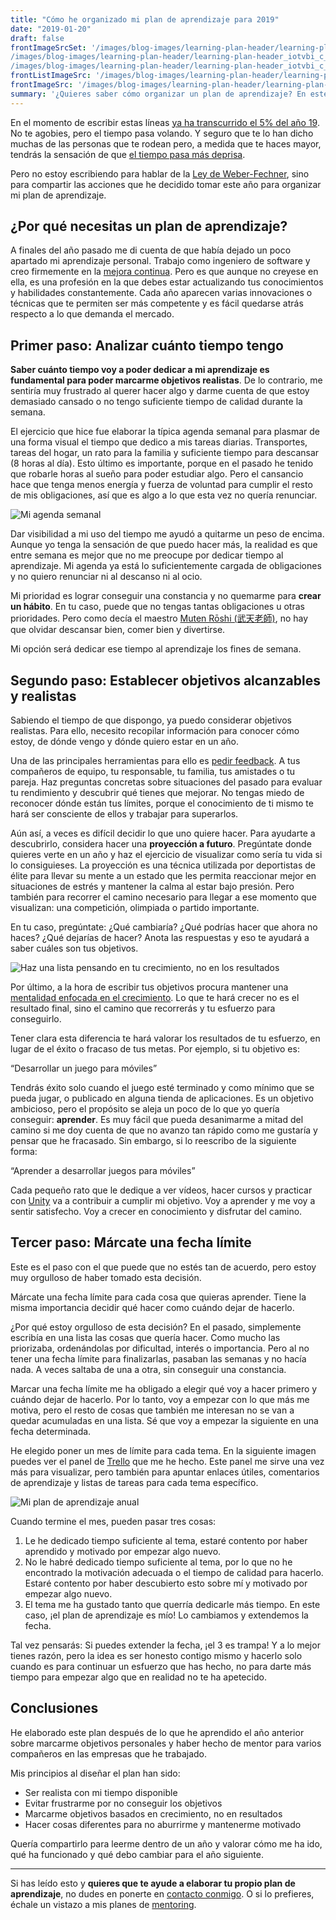 ```yaml
---
title: "Cómo he organizado mi plan de aprendizaje para 2019"
date: "2019-01-20"
draft: false
frontImageSrcSet: '/images/blog-images/learning-plan-header/learning-plan-header_iotvbi_c_scale,w_200.jpg 200w,
/images/blog-images/learning-plan-header/learning-plan-header_iotvbi_c_scale,w_434.jpg 434w,
/images/blog-images/learning-plan-header/learning-plan-header_iotvbi_c_scale,w_606.jpg 606w'
frontListImageSrc: '/images/blog-images/learning-plan-header/learning-plan-header_iotvbi_c_scale,w_200.jpg'
frontImageSrc: '/images/blog-images/learning-plan-header/learning-plan-header_iotvbi_c_scale,w_606.jpg'
summary: '¿Quieres saber cómo organizar un plan de aprendizaje? En este artículo te hablo de cómo elaboro mi propio plan, cómo identificar objetivos y adoptar una mentalidad de crecimiento.'
---
```


En el momento de escribir estas líneas [ya ha transcurrido el 5% del año
19](https://twitter.com/year_progress/status/1086503526098968576). No te
agobies, pero el tiempo pasa volando. Y seguro que te lo han dicho muchas de las
personas que te rodean pero, a medida que te haces mayor, tendrás la sensación
de que [el tiempo pasa más
deprisa](https://www.bbc.com/mundo/noticias-44439683).

Pero no estoy escribiendo para hablar de la [Ley de
Weber-Fechner](https://es.wikipedia.org/wiki/Ley_de_Weber-Fechner), sino para
compartir las acciones que he decidido tomar este año para organizar mi plan de
aprendizaje.

## ¿Por qué necesitas un plan de aprendizaje?

A finales del año pasado me di cuenta de que había dejado un poco apartado mi
aprendizaje personal. Trabajo como ingeniero de software y creo firmemente en la
[mejora continua](https://hipertextual.com/2016/01/metodo-kaizen-metas). Pero es
que aunque no creyese en ella, es una profesión en la que debes estar
actualizando tus conocimientos y habilidades constantemente. Cada año aparecen
varias innovaciones o técnicas que te permiten ser más competente y es fácil
quedarse atrás respecto a lo que demanda el mercado.

## Primer paso: Analizar cuánto tiempo tengo

**Saber cuánto tiempo voy a poder dedicar a mi aprendizaje es fundamental para
poder marcarme objetivos realistas**. De lo contrario, me sentiría muy frustrado
al querer hacer algo y darme cuenta de que estoy demasiado cansado o no tengo
suficiente tiempo de calidad durante la semana.

El ejercicio que hice fue elaborar la típica agenda semanal para plasmar de una
forma visual el tiempo que dedico a mis tareas diarias. Transportes, tareas del
hogar, un rato para la familia y suficiente tiempo para descansar (8 horas al
día). Esto último es importante, porque en el pasado he tenido que robarle horas
al sueño para poder estudiar algo. Pero el cansancio hace que tenga menos
energía y fuerza de voluntad para cumplir el resto de mis obligaciones, así que
es algo a lo que esta vez no quería renunciar.

![Mi agenda semanal](/images/blog-images/learning-plan-calendar/learning-plan-calendar_xp29zs_c_scale,w_1400.png)

Dar visibilidad a mi uso del tiempo me ayudó a quitarme un peso de encima.
Aunque yo tenga la sensación de que puedo hacer más, la realidad es que entre
semana es mejor que no me preocupe por dedicar tiempo al aprendizaje. Mi agenda
ya está lo suficientemente cargada de obligaciones y no quiero renunciar ni al
descanso ni al ocio.

Mi prioridad es lograr conseguir una constancia y no quemarme para **crear un
hábito**. En tu caso, puede que no tengas tantas obligaciones u otras
prioridades. Pero como decía el maestro [Muten Rōshi
(武天老師)](https://es.wikipedia.org/wiki/Kame_Sennin), no hay que olvidar descansar
bien, comer bien y divertirse.

Mi opción será dedicar ese tiempo al aprendizaje los fines de semana.

## Segundo paso: Establecer objetivos alcanzables y realistas

Sabiendo el tiempo de que dispongo, ya puedo considerar objetivos realistas.
Para ello, necesito recopilar información para conocer cómo estoy, de dónde
vengo y dónde quiero estar en un año.

Una de las principales herramientas para ello es [pedir
feedback](https://redshoemovement.es/como-pedir-feedback-para-propulsar-tu-crecimiento/).
A tus compañeros de equipo, tu responsable, tu familia, tus amistades o tu
pareja. Haz preguntas concretas sobre situaciones del pasado para evaluar tu
rendimiento y descubrir qué tienes que mejorar. No tengas miedo de reconocer
dónde están tus límites, porque el conocimiento de ti mismo te hará ser
consciente de ellos y trabajar para superarlos.

Aún así, a veces es difícil decidir lo que uno quiere hacer. Para ayudarte a
descubrirlo, considera hacer una **proyección a futuro**. Pregúntate donde
quieres verte en un año y haz el ejercicio de visualizar como sería tu vida si
lo consiguieses. La proyección es una técnica utilizada por deportistas de élite
para llevar su mente a un estado que les permita reaccionar mejor en situaciones
de estrés y mantener la calma al estar bajo presión. Pero también para recorrer
el camino necesario para llegar a ese momento que visualizan: una competición,
olimpiada o partido importante.

En tu caso, pregúntate: ¿Qué cambiaría? ¿Qué podrías hacer que ahora no haces?
¿Qué dejarías de hacer? Anota las respuestas y eso te ayudará a saber cuáles son
tus objetivos.

![Haz una lista pensando en tu crecimiento, no en los resultados](/images/blog-images/learning-plan-task-list/learning-plan-task-list_rgoyfb_c_scale,w_1400.jpg)

Por último, a la hora de escribir tus objetivos procura mantener una [mentalidad
enfocada en el
crecimiento](https://hbr.org/2016/01/what-having-a-growth-mindset-actually-means).
Lo que te hará crecer no es el resultado final, sino el camino que recorrerás y
tu esfuerzo para conseguirlo.

Tener clara esta diferencia te hará valorar los resultados de tu esfuerzo, en
lugar de el éxito o fracaso de tus metas. Por ejemplo, si tu objetivo es:

“Desarrollar un juego para móviles”

Tendrás éxito solo cuando el juego esté terminado y como mínimo que se pueda
jugar, o publicado en alguna tienda de aplicaciones. Es un objetivo ambicioso,
pero el propósito se aleja un poco de lo que yo quería conseguir: **aprender**.
Es muy fácil que pueda desanimarme a mitad del camino si me doy cuenta de que no
avanzo tan rápido como me gustaría y pensar que he fracasado. Sin embargo, si lo
reescribo de la siguiente forma:

“Aprender a desarrollar juegos para móviles”

Cada pequeño rato que le dedique a ver vídeos, hacer cursos y practicar con
[Unity](https://unity3d.com/es) va a contribuir a cumplir mi objetivo. Voy a
aprender y me voy a sentir satisfecho. Voy a crecer en conocimiento y disfrutar
del camino.

## Tercer paso: Márcate una fecha límite

Este es el paso con el que puede que no estés tan de acuerdo, pero estoy muy
orgulloso de haber tomado esta decisión.

Márcate una fecha límite para cada cosa que quieras aprender. Tiene la misma
importancia decidir qué hacer como cuándo dejar de hacerlo.

¿Por qué estoy orgulloso de esta decisión? En el pasado, simplemente escribía en
una lista las cosas que quería hacer. Como mucho las priorizaba, ordenándolas
por dificultad, interés o importancia. Pero al no tener una fecha límite para
finalizarlas, pasaban las semanas y no hacía nada. A veces saltaba de una a
otra, sin conseguir una constancia.

Marcar una fecha límite me ha obligado a elegir qué voy a hacer primero y cuándo
dejar de hacerlo. Por lo tanto, voy a empezar con lo que más me motiva, pero el
resto de cosas que también me interesan no se van a quedar acumuladas en una
lista. Sé que voy a empezar la siguiente en una fecha determinada.

He elegido poner un mes de límite para cada tema. En la siguiente imagen puedes
ver el panel de [Trello](https://trello.com/) que me he hecho. Este panel me
sirve una vez más para visualizar, pero también para apuntar enlaces útiles,
comentarios de aprendizaje y listas de tareas para cada tema específico.

![Mi plan de aprendizaje anual](/images/blog-images/learning-plan-trello/learning-plan-trello_z3vwqq_c_scale,w_1400.png)

Cuando termine el mes, pueden pasar tres cosas:

1.  Le he dedicado tiempo suficiente al tema, estaré contento por haber aprendido y
    motivado por empezar algo nuevo.
1.  No le habré dedicado tiempo suficiente al tema, por lo que no he encontrado la
    motivación adecuada o el tiempo de calidad para hacerlo. Estaré contento por
    haber descubierto esto sobre mí y motivado por empezar algo nuevo.
1.  El tema me ha gustado tanto que querría dedicarle más tiempo. En este caso, ¡el
    plan de aprendizaje es mío! Lo cambiamos y extendemos la fecha.

Tal vez pensarás: Si puedes extender la fecha, ¡el 3 es trampa! Y a lo mejor
tienes razón, pero la idea es ser honesto contigo mismo y hacerlo solo cuando es
para continuar un esfuerzo que has hecho, no para darte más tiempo para empezar
algo que en realidad no te ha apetecido.

## Conclusiones

He elaborado este plan después de lo que he aprendido el año anterior sobre
marcarme objetivos personales y haber hecho de mentor para varios compañeros en
las empresas que he trabajado.

Mis principios al diseñar el plan han sido:

- Ser realista con mi tiempo disponible
- Evitar frustrarme por no conseguir los objetivos
- Marcarme objetivos basados en crecimiento, no en resultados
- Hacer cosas diferentes para no aburrirme y mantenerme motivado

Quería compartirlo para leerme dentro de un año y valorar cómo me ha ido, qué ha
funcionado y qué debo cambiar para el año siguiente.

---

Si has leído esto y **quieres que te ayude a elaborar tu propio plan de
aprendizaje**, no dudes en ponerte en [contacto conmigo](/contacto). O si lo prefieres, échale un vistazo a mis planes de [mentoring](/mentoring).
